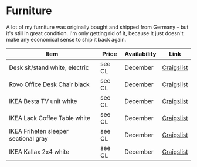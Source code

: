 # Furniture

A lot of my furniture was originally bought and shipped from Germany - but it's still in great condition. I'm only getting rid of it, because it just doesn't make any economical sense to ship it back again.

| Item | Price | Availability | Link |
|---|---|---|---|
| Desk sit/stand white, electric | see CL | December | [Craigslist](https://seattle.craigslist.org/see/fuo/d/seattle-desk-sit-stand-white-electric/7406759234.html)
| Rovo Office Desk Chair black | see CL | December | [Craigslist](https://seattle.craigslist.org/see/fuo/d/seattle-rovo-office-desk-chair/7406736356.html)
| IKEA Besta TV unit white | see CL | December | [Craigslist](https://seattle.craigslist.org/see/fuo/d/seattle-ikea-besta-tv-unit-white/7406762526.html) | 
| IKEA Lack Coffee Table white | see CL | December | [Craigslist](https://seattle.craigslist.org/see/fuo/d/seattle-ikea-lack-coffee-table-white/7406763667.html) |
| IKEA Friheten sleeper sectional gray | see CL | December | [Craigslist](https://seattle.craigslist.org/see/fuo/d/seattle-ikea-friheten-sleeper-sectional/7406771879.html) | 
| IKEA Kallax 2x4 white | see CL | December | [Craigslist](https://seattle.craigslist.org/see/fuo/d/seattle-ikea-kallax-2x4-white/7406742548.html)
